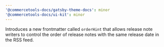 ```yaml
---
'@commercetools-docs/gatsby-theme-docs': minor
'@commercetools-docs/ui-kit': minor
---
```


Introduces a new frontmatter called `orderHint` that allows release note writers to control the order of release notes with the same release date in the RSS feed.
